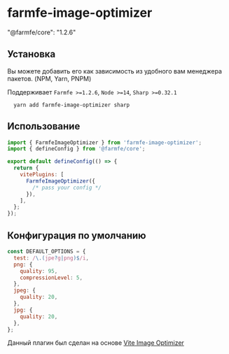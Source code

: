 # farmfe-image-optimizer

"@farmfe/core": "1.2.6"

## Установка

Вы можете добавить его как зависимость из удобного вам менеджера пакетов. (NPM, Yarn, PNPM)

Поддерживает `Farmfe >=1.2.6`, `Node >=14`, `Sharp >=0.32.1`

```console
  yarn add farmfe-image-optimizer sharp
```

## Использование

```js
import { FarmfeImageOptimizer } from 'farmfe-image-optimizer';
import { defineConfig } from '@farmfe/core';

export default defineConfig(() => {
  return {
    vitePlugins: [
      FarmfeImageOptimizer({
        /* pass your config */
      }),
    ],
  };
});
```

## Конфигурация по умолчанию

```js
const DEFAULT_OPTIONS = {
  test: /\.(jpe?g|png)$/i,
  png: {
    quality: 95,
    compressionLevel: 5,
  },
  jpeg: {
    quality: 20,
  },
  jpg: {
    quality: 20,
  },
};
```

Данный плагин был сделан на основе [Vite Image Optimizer](https://github.com/FatehAK/vite-plugin-image-optimizer)
